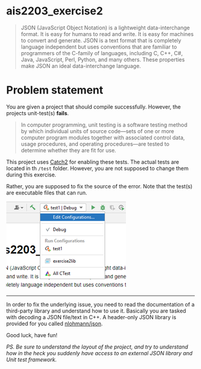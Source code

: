 # ais2203_exercise2

>JSON (JavaScript Object Notation) is a lightweight data-interchange format. 
It is easy for humans to read and write. It is easy for machines to convert and generate.
JSON is a text format that is completely language independent but uses conventions that
are familiar to programmers of the C-family of languages, including C, C++, C#, Java, 
JavaScript, Perl, Python, and many others. 
These properties make JSON an ideal data-interchange language.


# Problem statement

You are given a project that should compile successfully.
However, the projects unit-test(s) __fails__.

>In computer programming, unit testing is a software testing method by which individual 
units of source code—sets of one or more computer program modules together with 
associated control data, usage procedures, 
and operating procedures—are tested to determine whether they are fit for use.

This project uses [Catch2](https://github.com/catchorg/Catch2) for enabling these tests.
The actual tests are located in th `/test` folder. 
However, you are not supposed to change them during this exercise.

Rather, you are supposed to fix the source of the error. 
Note that the test(s) are executable files that can run.

![](doc/img.png)

---

In order to fix the underlying issue, you need to read the documentation of a 
third-party library and understand how to use it. 
Basically you are tasked with decoding a JSON file/text in C++. 
A header-only JSON library is provided for you called [nlohmann/json](https://github.com/nlohmann/json).

Good luck, have fun!

_PS. Be sure to understand the layout of the project, and try to understand how in the heck you suddenly 
have access to an external JSON library and Unit test framework._
